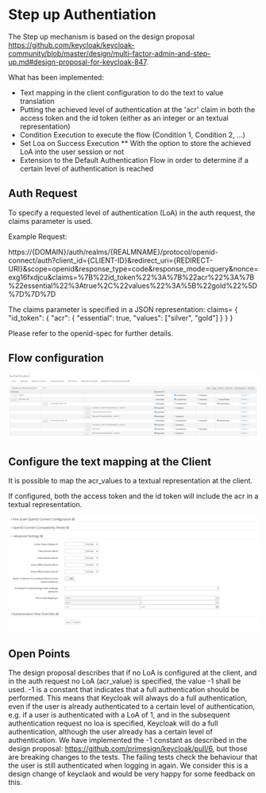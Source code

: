 # Step up Authentiation

The Step up mechanism is based on the design proposal https://github.com/keycloak/keycloak-community/blob/master/design/multi-factor-admin-and-step-up.md#design-proposal-for-keycloak-847.

What has been implemented:
* Text mapping in the client configuration to do the text to value translation
* Putting the achieved level of authentication at the 'acr' claim in both the access token and the id token (either as an integer or an textual representation)
* Condition Execution to execute the flow (Condition 1, Condition 2, ...)
* Set Loa on Success Execution
** With the option to store the achieved LoA into the user session or not
* Extension to the Default Authentication Flow in order to determine if a certain level of authentication is reached

## Auth Request
To specify a requested level of authentication (LoA) in the auth request, the claims parameter is used.

Example Request:

https://{DOMAIN}/auth/realms/{REALMNAME}/protocol/openid-connect/auth?client_id={CLIENT-ID}&redirect_uri={REDIRECT-URI}&scope=openid&response_type=code&response_mode=query&nonce=exg16fxdjcu&claims=%7B%22id_token%22%3A%7B%22acr%22%3A%7B%22essential%22%3Atrue%2C%22values%22%3A%5B%22gold%22%5D%7D%7D%7D

The claims parameter is specified in a JSON representation:
claims= {
            "id_token": {
                "acr": {
                    "essential": true,
                    "values": ["silver", "gold"]
                }
            }
        }

Please refer to the openid-spec for further details.

## Flow configuration

![Flow configuration](Example_Auth_Flow_Step_up.PNG)

## Configure the text mapping at the Client
It is possible to map the acr_values to a textual representation at the client.

If configured, both the access token and the id token will include the acr in a textual representation.

![Client configuration](Client_Config_Step_up.PNG)


## Open Points
The design proposal describes that if no LoA is configured at the client, and in the auth request no LoA (acr_value) is specified, the value -1 shall be used. -1 is a constant that indicates that a full authentication should be performed. 
This means that Keycloak will always do a full authentication, even if the user is already authenticated to a certain level of authentication, e.g.
if a user is authenticated with a LoA of 1, and in the subsequent authentication request no loa is specified, Keycloak will do a full authentication, although the user already has a certain level of authentication.
We have implemented the -1 constant as described in the design proposal: https://github.com/primesign/keycloak/pull/6, but those are breaking changes to the tests. The failing tests check the behaviour that the user is still authenticated when logging in again. We consider this is a design change of keyclaok and would be very happy for some feedback on this. 
